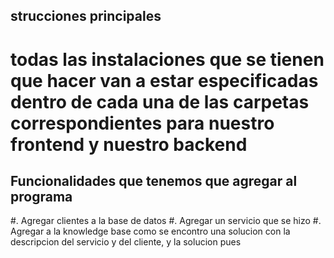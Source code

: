 ## strucciones principales

# todas las instalaciones que se tienen que hacer van a estar especificadas dentro de cada una de las carpetas correspondientes para nuestro frontend y nuestro backend 

## Funcionalidades que tenemos que agregar al programa
 #. Agregar clientes a la base de datos
 #. Agregar un servicio que se hizo
 #. Agregar a la knowledge base como se encontro una solucion con la descripcion del servicio y del cliente, y la solucion pues 